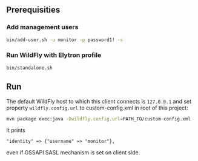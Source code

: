 ## Prerequisities

### Add management users

```bash
bin/add-user.sh -u monitor -p password1! -s
```

### Run WildFly with Elytron profile

```bash
bin/standalone.sh
```

## Run

The default WildFly host to which this client connects is `127.0.0.1` and set property `wildfly.config.url` to custom-config.xml in root of this project: 

```bash
mvn package exec:java -Dwildfly.config.url=PATH_TO/custom-config.xml
```

It prints
```
"identity" => {"username" => "monitor"},
```
even if GSSAPI SASL mechanism is set on client side.

